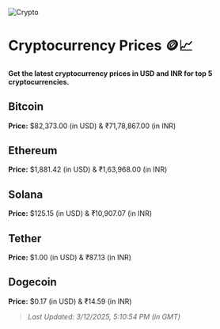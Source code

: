 
![Crypto](https://www.techguide.com.au/wp-content/uploads/2020/11/crypto3.jpeg)

# Cryptocurrency Prices 🪙📈

#### Get the latest cryptocurrency prices in USD and INR for top 5 cryptocurrencies.

## Bitcoin

**Price:** $82,373.00 (in USD) & ₹71,78,867.00 (in INR)

## Ethereum

**Price:** $1,881.42 (in USD) & ₹1,63,968.00 (in INR)

## Solana

**Price:** $125.15 (in USD) & ₹10,907.07 (in INR)

## Tether

**Price:** $1.00 (in USD) & ₹87.13 (in INR)

## Dogecoin

**Price:** $0.17 (in USD) & ₹14.59 (in INR)

> _Last Updated: 3/12/2025, 5:10:54 PM (in GMT)_
